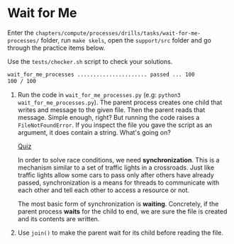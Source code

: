 # Wait for Me

Enter the `chapters/compute/processes/drills/tasks/wait-for-me-processes/` folder, run `make skels`, open the `support/src` folder and go through the practice items below.

Use the `tests/checker.sh` script to check your solutions.

```bash
wait_for_me_processes ...................... passed ... 100
100 / 100
```

1. Run the code in `wait_for_me_processes.py` (e.g: `python3 wait_for_me_processes.py`).
    The parent process creates one child that writes and message to the given file.
    Then the parent reads that message.
    Simple enough, right?
    But running the code raises a `FileNotFoundError`.
    If you inspect the file you gave the script as an argument, it does contain a string.
    What's going on?

    [Quiz](../../questions/cause-of-file-not-found-error.md)

    In order to solve race conditions, we need **synchronization**.
    This is a mechanism similar to a set of traffic lights in a crossroads.
    Just like traffic lights allow some cars to pass only after others have already passed, synchronization is a means for threads to communicate with each other and tell each other to access a resource or not.

    The most basic form of synchronization is **waiting**.
    Concretely, if the parent process **waits** for the child to end, we are sure the file is created and its contents are written.

1. Use `join()` to make the parent wait for its child before reading the file.
